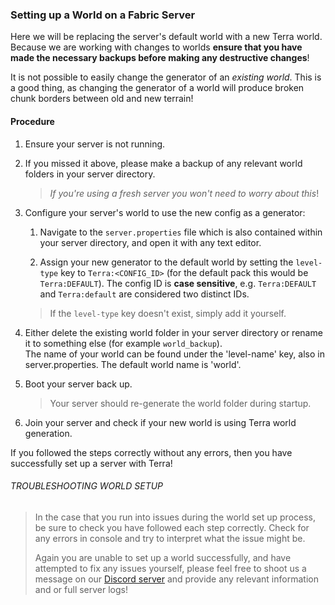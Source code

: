 ### Setting up a World on a Fabric Server

Here we will be replacing the server's default world with a new Terra world.
Because we are working with changes to worlds **ensure that you have made the necessary backups before making any destructive
changes**!

It is not possible to easily change the generator of an *existing world*. This is a good thing,
as changing the generator of a world will produce broken chunk borders between old and new terrain!

#### Procedure

1. Ensure your server is not running.

2. If you missed it above, please make a backup of any relevant world folders in your server directory.

   >*If you're using a fresh server you won't need to worry about this*!

3. Configure your server's world to use the new config as a generator:
   
    1. Navigate to the `server.properties` file which is also contained within your server directory, and open it with any text
       editor.

    2. Assign your new generator to the default world by setting the `level-type` key to `Terra:<CONFIG_ID>`
       (for the default pack this would be `Terra:DEFAULT`). The config ID is **case sensitive**, e.g. `Terra:DEFAULT`
       and `Terra:default` are considered two distinct IDs.

   > If the `level-type` key doesn't exist, simply add it yourself.

4. Either delete the existing world folder in your server directory or rename it to something else (for example `world_backup`).  
   The name of your world can be found under the 'level-name' key, also in server.properties. The default world name is 'world'.

5. Boot your server back up.

   > Your server should re-generate the world folder during startup.

6. Join your server and check if your new world is using Terra world generation.

If you followed the steps correctly without any errors, then you have successfully set up a server with Terra!

###### TROUBLESHOOTING WORLD SETUP

>In the case that you run into issues during the world set up process, be sure to check you have followed each step
>correctly. Check for any errors in console and try to interpret what the issue might be.
>
>Again you are unable to set up a world successfully, and have attempted to fix any issues yourself, please feel free to
>shoot us a message on our [Discord server](https://discord.gg/PXUEbbF) and provide any relevant information and or
>full server logs!